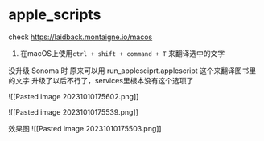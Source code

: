 # apple_scripts

check https://laidback.montaigne.io/macos

1. 在macOS上使用`ctrl + shift + command + T` 来翻译选中的文字

没升级 Sonoma  时 原来可以用 run_applesciprt.applescript 这个来翻译图书里的文字
升级了以后不行了，services里根本没有这个选项了

![[Pasted image 20231010175602.png]]

![[Pasted image 20231010175539.png]]

效果图
![[Pasted image 20231010175503.png]]
